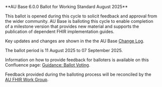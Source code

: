 <div class="note-to-balloters" markdown="1">
**AU Base 6.0.0 Ballot for Working Standard August 2025**

This ballot is opened during this cycle to solicit feedback and approval from the wider community. AU Base is balloting this cycle to enable completion of a milestone version that provides new material and supports the publication of dependent FHIR implementation guides. 

Key updates and changes are shown in the the AU Base [Change Log](changes.html).

The ballot period is 11 August 2025 to 07 September 2025.

Information on how to provide feedback for balloters is available on this Confluence page: [Guidance: Ballot Voting](https://confluence.hl7.org/x/HgV0DQ).

Feedback provided during the balloting process will be reconciled by the [AU FHIR Work Group](https://confluence.hl7.org/display/HAFWG).  
</div><!-- note-to-balloters -->